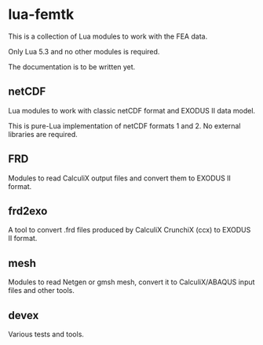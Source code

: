 # lua-femtk
This is a collection of Lua modules to work with the FEA data.

Only Lua 5.3 and no other modules is required.

The documentation is to be written yet.

## netCDF
Lua modules to work with classic netCDF format and EXODUS II data model.

This is pure-Lua implementation of netCDF formats 1 and 2.
 No external libraries are required.

## FRD
Modules to read CalculiX output files and convert them to EXODUS II format.

## frd2exo
A tool to convert .frd files produced by CalculiX CrunchiX (ccx) to
 EXODUS II format.

## mesh
Modules to read Netgen or gmsh mesh, convert it to CalculiX/ABAQUS input
 files  and other tools.

## devex
Various tests and tools.
